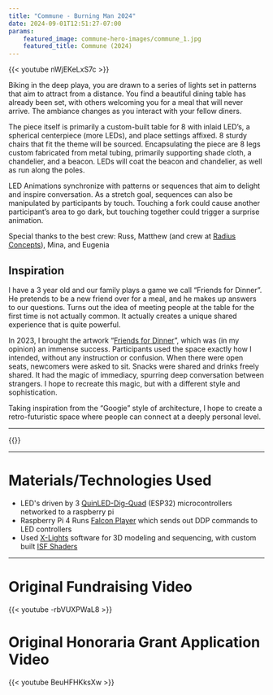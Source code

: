 ```yaml
---
title: "Commune - Burning Man 2024"
date: 2024-09-01T12:51:27-07:00
params:
    featured_image: commune-hero-images/commune_1.jpg
    featured_title: Commune (2024)
---
```


{{< youtube nWjEKeLxS7c >}}



Biking in the deep playa, you are drawn to a series of lights set in patterns that aim to attract from a distance. You find a beautiful dining table has already been set, with others welcoming you for a meal that will never arrive. The ambiance changes as you interact with your fellow diners.

The piece itself is primarily a custom-built table for 8 with inlaid LED’s, a spherical centerpiece (more LEDs), and place settings affixed. 8 sturdy chairs that fit the theme will be sourced. Encapsulating the piece are 8 legs custom fabricated from metal tubing, primarily supporting shade cloth, a chandelier, and a beacon. LEDs will coat the beacon and chandelier, as well as run along the poles.

LED Animations synchronize with patterns or sequences that aim to delight and inspire conversation. As a stretch goal, sequences can also be manipulated by participants by touch. Touching a fork could cause another participant’s area to go dark, but touching together could trigger a surprise animation.

Special thanks to the best crew: Russ, Matthew (and crew at [Radius Concepts](https://radius-concepts.com/)), Mina, and Eugenia

## Inspiration

I have a 3 year old and our family plays a game we call “Friends for Dinner”. He pretends to be a new friend over for a meal, and he makes up answers to our questions. Turns out the idea of meeting people at the table for the first time is not actually common. It actually creates a unique shared experience that is quite powerful.

In 2023, I brought the artwork “[Friends for Dinner](https://electricgerbil.art/art/friends-for-dinner/)”, which was (in my opinion) an immense success. Participants used the space exactly how I intended, without any instruction or confusion. When there were open seats, newcomers were asked to sit. Snacks were shared and drinks freely shared. It had the magic of immediacy, spurring deep conversation between strangers. I hope to recreate this magic, but with a different style and sophistication.

Taking inspiration from the “Googie” style of architecture, I hope to create a retro-futuristic space where people can connect at a deeply personal level.


---

{{<carousel items="1" height="500" fitWidth="888" unit="px" duration="7000" data="commune-hero-images" >}}

---

# Materials/Technologies Used
- LED's driven by 3 [QuinLED-Dig-Quad](https://quinled.info/pre-assembled-quinled-dig-quad/) (ESP32) microcontrollers networked to a raspberry pi
- Raspberry Pi 4 Runs [Falcon Player](https://github.com/FalconChristmas/fpp) which sends out DDP commands to LED controllers
- Used [X-Lights](https://xlights.org/) software for 3D modeling and sequencing, with custom built [ISF Shaders](https://isf.video/)


---
# Original Fundraising Video

{{< youtube -rbVUXPWaL8 >}}

# Original Honoraria Grant Application Video

{{< youtube BeuHFHKksXw >}}
